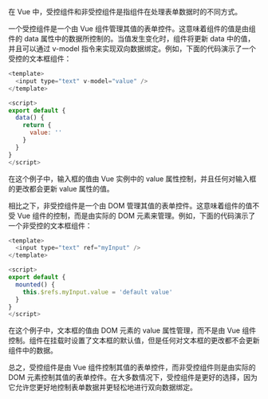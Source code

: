 在 Vue 中，受控组件和非受控组件是指组件在处理表单数据时的不同方式。

一个受控组件是一个由 Vue 组件管理其值的表单控件。这意味着组件的值是由组件的 data 属性中的数据所控制的。当值发生变化时，组件将更新 data 中的值，并且可以通过 v-model 指令来实现双向数据绑定。例如，下面的代码演示了一个受控的文本框组件：

```js
<template>
  <input type="text" v-model="value" />
</template>

<script>
export default {
  data() {
    return {
      value: ''
    }
  }
}
</script>
```

在这个例子中，输入框的值由 Vue 实例中的 value 属性控制，并且任何对输入框的更改都会更新 value 属性的值。

相比之下，非受控组件是一个由 DOM 管理其值的表单控件。这意味着组件的值不受 Vue 组件的控制，而是由实际的 DOM 元素来管理。例如，下面的代码演示了一个非受控的文本框组件：

```js
<template>
  <input type="text" ref="myInput" />
</template>

<script>
export default {
  mounted() {
    this.$refs.myInput.value = 'default value'
  }
}
</script>
```

在这个例子中，文本框的值由 DOM 元素的 value 属性管理，而不是由 Vue 组件控制。组件在挂载时设置了文本框的默认值，但是任何对文本框的更改都不会更新组件中的数据。

总之，受控组件是由 Vue 组件控制其值的表单控件，而非受控组件则是由实际的 DOM 元素控制其值的表单控件。在大多数情况下，受控组件是更好的选择，因为它允许您更好地控制表单数据并更轻松地进行双向数据绑定。